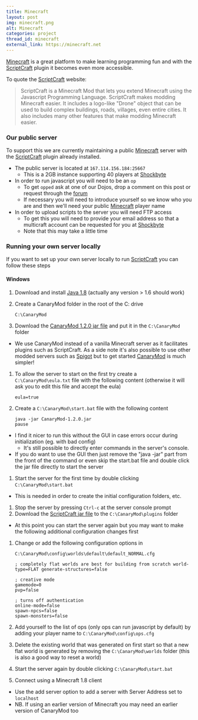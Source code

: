 ```yaml
---
title: Minecraft
layout: post
img: minecraft.png
alt: Minecraft
categories: project
thread_id: minecraft
external_link: https://minecraft.net
---
```


[minecraft]: https://minecraft.net
[scriptcraft]: http://scriptcraftjs.org
[scriptcraft-jar]: http://scriptcraftjs.org/download/latest/
[forum]: /forum
[shockbyte]: https://shockbyte.com/
[java]: https://java.com/en/download/
[canarymod]: http://canarymod.net/releases
[spigot]: http://www.spigotmc.org/

[Minecraft][minecraft] is a great platform to make learning programming fun and with the [ScriptCraft][scriptcraft] plugin it becomes even more accessible.

To quote the [ScriptCraft][scriptcraft] website:

> ScriptCraft is a Minecraft Mod that lets you extend Minecraft using the Javascript Programming Language. ScriptCraft makes modding Minecraft easier. It includes a logo-like "Drone" object that can be used to build complex buildings, roads, villages, even entire cities. It also includes many other features that make modding Minecraft easier.

### Our public server

To support this we are currently maintaining a public [Minecraft][minecraft] server with the [ScriptCraft][scriptcraft] plugin already installed.

- The public server is located at `167.114.156.184:25667`
  - This is a 2GB instance supporting 40 players at [Shockbyte][shockbyte]
- In order to run javascript you will need to be an `op`
  - To get `opped` ask at one of our Dojos, drop a comment on this post or request through the [forum][forum]
  - If necessary you will need to introduce yourself so we know who you are and then we'll need your public [Minecraft][minecraft] player name
- In order to upload scripts to the server you will need FTP access
  - To get this you will need to provide your email address so that a multicraft account can be requested for you at [Shockbyte][shockbyte]
  - Note that this may take a little time

### Running your own server locally

If you want to set up your own server locally to run [ScriptCraft][scriptcraft] you can follow these steps

#### Windows

1. Download and install [Java 1.8][java] (actually any version > 1.6 should work)

1. Create a CanaryMod folder in the root of the C: drive

    ```
    C:\CanaryMod
    ```
1. Download the [CanaryMod 1.2.0 jar file](canarymod) and put it in the `C:\CanaryMod` folder
  - We use CanaryMod instead of a vanilla Minecraft server as it facilitates plugins such as ScriptCraft. As a side note it's also possible to use other modded servers such as [Spigot][spigot] but to get started [CanaryMod][canarymod] is much simpler!
1. To allow the server to start on the first try create a `C:\CanaryMod\eula.txt` file with the following content (otherwise it will ask you to edit this file and accept the eula)

    ```
    eula=true
    ```
1. Create a `C:\CanaryMod\start.bat` file with the following content

    ```
    java -jar CanaryMod-1.2.0.jar
    pause
    ```
  - I find it nicer to run this without the GUI in case errors occur during initialization (eg. with bad config)
    - It's still possible to directly enter commands in the server's console.
  - If you do want to use the GUI then just remove the "java -jar" part from the front of the command or even skip the start.bat file and double click the jar file directly to start the server
1. Start the server for the first time by double clicking `C:\CanaryMod\start.bat`
  - This is needed in order to create the initial configuration folders, etc.
1. Stop the server by pressing `Ctrl-c` at the server console prompt
1. Download the [ScriptCraft jar file][scriptcraft-jar] to the `C:\CanaryMod\plugins` folder
  - At this point you can start the server again but you may want to make the following additional configuration changes first
1. Change or add the following configuration options in 

    ```
    C:\CanaryMod\config\worlds\default\default_NORMAL.cfg
    ```


    ```
    ; completely flat worlds are best for building from scratch world-type=FLAT generate-structures=false
    
    ; creative mode
    gamemode=0
    pvp=false
    
    ; turns off authentication
    online-mode=false
    spawn-npcs=false
    spawn-monsters=false
    ```
1. Add yourself to the list of ops (only ops can run javascript by default) by adding your player name to `C:\CanaryMod\config\ops.cfg`
1. Delete the existing world that was generated on first start so that a new flat world is generated by removing the `C:\CanaryMod\worlds` folder (this is also a good way to reset a world)
1. Start the server again by double clicking `C:\CanaryMod\start.bat`
1. Connect using a Minecraft 1.8 client
  - Use the add server option to add a server with Server Address set to `localhost`
  - NB. If using an earlier version of Minecraft you may need an earlier version of CanaryMod too
